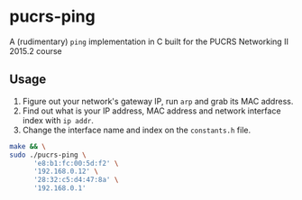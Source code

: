 # pucrs-ping

A (rudimentary) `ping` implementation in C built for the PUCRS Networking II 2015.2 course

## Usage

1) Figure out your network's gateway IP, run `arp` and grab its MAC address.
2) Find out what is your IP address, MAC address and network interface index with `ip addr`.
3) Change the interface name and index on the `constants.h` file.

```sh
make && \
sudo ./pucrs-ping \
      'e8:b1:fc:00:5d:f2' \
      '192.168.0.12' \
      '28:32:c5:d4:47:8a' \
      '192.168.0.1'
```
